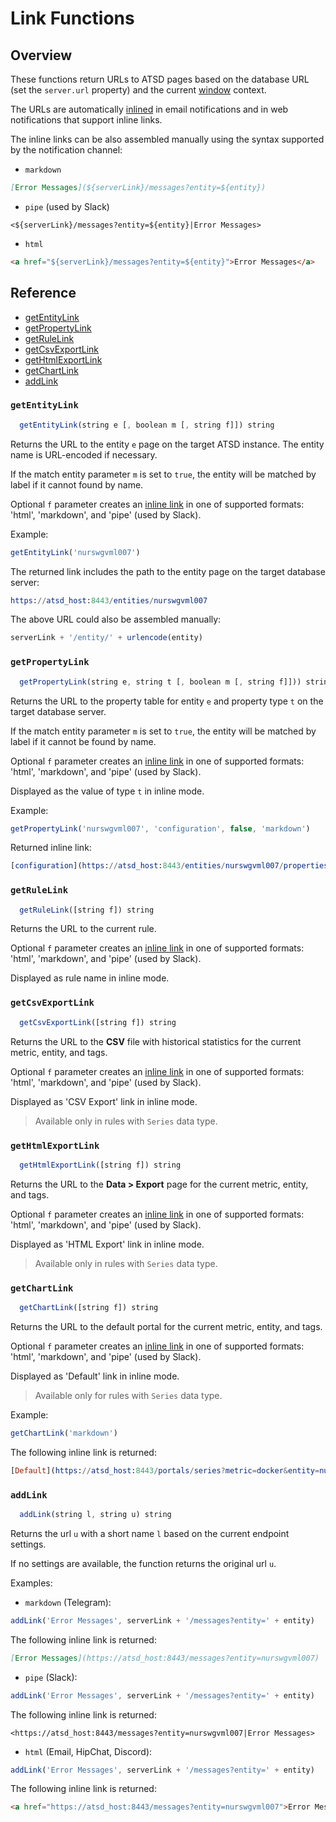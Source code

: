 # Link Functions

## Overview

These functions return URLs to ATSD pages based on the database URL (set the `server.url` property) and the current [window](window.md) context.

The URLs are automatically [inlined](links.md#inline-links) in email notifications and in web notifications that support inline links.

The inline links can be also assembled manually using the syntax supported by the notification channel:

* `markdown`

```markdown
[Error Messages](${serverLink}/messages?entity=${entity})	
```

* `pipe` (used by Slack)

```ls
<${serverLink}/messages?entity=${entity}|Error Messages>
```

* `html`

```html
<a href="${serverLink}/messages?entity=${entity}">Error Messages</a>
```

## Reference

* [getEntityLink](#getentitylink)
* [getPropertyLink](#getpropertylink)
* [getRuleLink](#getrulelink)
* [getCsvExportLink](#getcsvexportlink)
* [getHtmlExportLink](#gethtmlexportlink)
* [getChartLink](#getchartlink)
* [addLink](#addlink)

### `getEntityLink`

```javascript
  getEntityLink(string e [, boolean m [, string f]]) string
```

Returns the URL to the entity `e` page on the target ATSD instance. The entity name is URL-encoded if necessary.

If the match entity parameter `m` is set to `true`, the entity will be matched by label if it cannot found by name.

Optional `f` parameter creates an [inline link](links.md#inline-links) in one of supported formats: 'html', 'markdown', and 'pipe' (used by Slack).

Example:

```javascript
getEntityLink('nurswgvml007')
```

The returned link includes the path to the entity page on the target database server:

```elm
https://atsd_host:8443/entities/nurswgvml007
```

The above URL could also be assembled manually:

```javascript
serverLink + '/entity/' + urlencode(entity)
```

### `getPropertyLink`

```javascript
  getPropertyLink(string e, string t [, boolean m [, string f]])) string
```

Returns the URL to the property table for entity `e` and property type `t` on the target database server.

If the match entity parameter `m` is set to `true`, the entity will be matched by label if it cannot be found by name.

Optional `f` parameter creates an [inline link](links.md#inline-links) in one of supported formats: 'html', 'markdown', and 'pipe' (used by Slack).

Displayed as the value of type `t` in inline mode.

Example:

```javascript
getPropertyLink('nurswgvml007', 'configuration', false, 'markdown')
```

Returned inline link:

```elm
[configuration](https://atsd_host:8443/entities/nurswgvml007/properties?type=configuration)
```

### `getRuleLink`

```javascript
  getRuleLink([string f]) string
```

Returns the URL to the current rule.

Optional `f` parameter creates an [inline link](links.md#inline-links) in one of supported formats: 'html', 'markdown', and 'pipe' (used by Slack).

Displayed as rule name in inline mode.

### `getCsvExportLink`

```javascript
  getCsvExportLink([string f]) string
```

Returns the URL to the **CSV** file with historical statistics for the current metric, entity, and tags.

Optional `f` parameter creates an [inline link](links.md#inline-links) in one of supported formats: 'html', 'markdown', and 'pipe' (used by Slack).

Displayed as 'CSV Export' link in inline mode.

> Available only in rules with `Series` data type.

### `getHtmlExportLink`

```javascript
  getHtmlExportLink([string f]) string
```

Returns the URL to the **Data > Export** page for the current metric, entity, and tags.

Optional `f` parameter creates an [inline link](links.md#inline-links) in one of supported formats: 'html', 'markdown', and 'pipe' (used by Slack).

Displayed as 'HTML Export' link in inline mode.

> Available only in rules with `Series` data type.

### `getChartLink`

```javascript
  getChartLink([string f]) string
```

Returns the URL to the default portal for the current metric, entity, and tags.

Optional `f` parameter creates an [inline link](links.md#inline-links) in one of supported formats: 'html', 'markdown', and 'pipe' (used by Slack).

Displayed as 'Default' link in inline mode.

> Available only for rules with `Series` data type.

Example:

```javascript
getChartLink('markdown')
```

The following inline link is returned:

```elm
[Default](https://atsd_host:8443/portals/series?metric=docker&entity=nurswgvml007...)
```

### `addLink`

```javascript
  addLink(string l, string u) string
```

Returns the url `u` with a short name `l` based on the current endpoint settings.

If no settings are available, the function returns the original url `u`.

Examples:

* `markdown` (Telegram):

```javascript
addLink('Error Messages', serverLink + '/messages?entity=' + entity)
```

The following inline link is returned:

```markdown
[Error Messages](https://atsd_host:8443/messages?entity=nurswgvml007)
```

* `pipe` (Slack):

```javascript
addLink('Error Messages', serverLink + '/messages?entity=' + entity)
```

The following inline link is returned:

```ls
<https://atsd_host:8443/messages?entity=nurswgvml007|Error Messages>
```

* `html` (Email, HipChat, Discord):

```javascript
addLink('Error Messages', serverLink + '/messages?entity=' + entity)
```

The following inline link is returned:

```html
<a href="https://atsd_host:8443/messages?entity=nurswgvml007">Error Messages</a>
```
